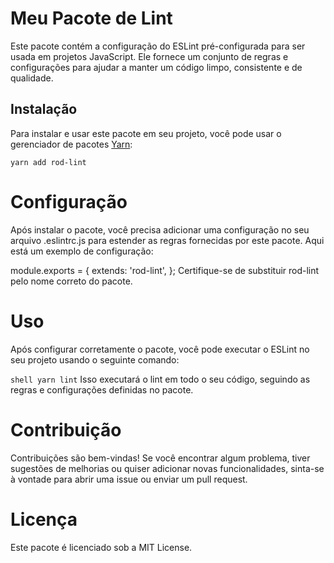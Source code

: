 # Meu Pacote de Lint

Este pacote contém a configuração do ESLint pré-configurada para ser usada em projetos JavaScript. Ele fornece um conjunto de regras e configurações para ajudar a manter um código limpo, consistente e de qualidade.

## Instalação

Para instalar e usar este pacote em seu projeto, você pode usar o gerenciador de pacotes [Yarn](https://yarnpkg.com/):

```shell
yarn add rod-lint
```

# Configuração
Após instalar o pacote, você precisa adicionar uma configuração no seu arquivo .eslintrc.js para estender as regras fornecidas por este pacote. Aqui está um exemplo de configuração:

module.exports = {
  extends: 'rod-lint',
};
Certifique-se de substituir rod-lint pelo nome correto do pacote.

# Uso
Após configurar corretamente o pacote, você pode executar o ESLint no seu projeto usando o seguinte comando:

```shell yarn lint```
Isso executará o lint em todo o seu código, seguindo as regras e configurações definidas no pacote.

# Contribuição
Contribuições são bem-vindas! Se você encontrar algum problema, tiver sugestões de melhorias ou quiser adicionar novas funcionalidades, sinta-se à vontade para abrir uma issue ou enviar um pull request.

# Licença
Este pacote é licenciado sob a MIT License.
